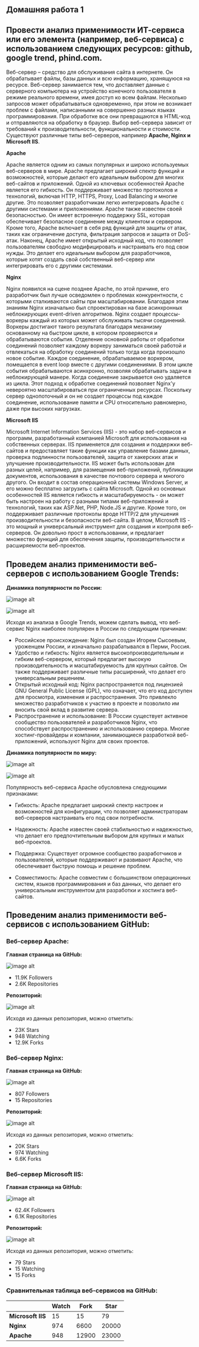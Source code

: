 ## Домашняя работа 1
## Провести анализ применимости ИТ-сервиса или его элемента (например, веб-сервиса) с использованием следующих ресурсов: github, google trend, phind.com.

Веб-сервер – средство для обслуживания сайта в интернете. Он обрабатывает файлы, базы данных и всю информацию, хранящуюся на ресурсе.
Веб-сервер занимается тем, что доставляет данные с серверного компьютера на устройство конечного пользователя в режиме реального времени, имея доступ ко всем файлам.
Несколько запросов может обрабатываться одновременно, при этом не возникает проблем с файлами, написанными на совершенно разных языках программирования.
При обработке все они превращаются в HTML-код и отправляются на обработку в браузер.
Выбор веб-сервера зависит от требований к производительности, функциональности и стоимости. Существуют различные типы веб-серверов, например **Apache, Nginx и Microsoft IIS**.

**Apache**

Apache является одним из самых популярных и широко используемых веб-серверов в мире. 
Apache предлагает широкий спектр функций и возможностей, которые делают его идеальным выбором для многих веб-сайтов и приложений.
Одной из ключевых особенностей Apache является его гибкость. Он поддерживает множество протоколов и технологий, включая HTTP, HTTPS, Proxy, Load Balancing и многие другие. Это позволяет разработчикам легко интегрировать Apache с другими системами и приложениями.
Apache также известен своей безопасностью. Он имеет встроенную поддержку SSL, которая обеспечивает безопасное соединение между клиентом и сервером. 
Кроме того, Apache включает в себя ряд функций для защиты от атак, таких как ограничение доступа, фильтрация запросов и защита от DoS-атак.
Наконец, Apache имеет открытый исходный код, что позволяет пользователям свободно модифицировать и настраивать его под свои нужды. 
Это делает его идеальным выбором для разработчиков, которые хотят создать свой собственный веб-сервер или интегрировать его с другими системами.

**Nginx**

Nginx появился на сцене позднее Apache, по этой причине, его разработчик был лучше осведомлен о проблемах конкурентности, с которыми сталкиваются сайты при масштабировании. 
Благодаря этим знаниям Nginx изначально был спроектирован на базе асинхронных неблокирующих event-driven алгоритмов.
Nginx создает процессы-воркеры каждый из которых может обслуживать тысячи соединений. 
Воркеры достигают такого результата благодаря механизму основанному на быстром цикле, в котором проверяются и обрабатываются события. 
Отделение основной работы от обработки соединений позволяет каждому воркеру заниматься своей работой и отвлекаться на обработку соединений только тогда когда произошло новое событие.
Каждое соединение, обрабатываемое воркером, помещается в event loop вместе с другими соединениями. 
В этом цикле события обрабатываются асинхронно, позволяя обрабатывать задачи в неблокирующей манере. Когда соединение закрывается оно удаляется из цикла.
Этот подход к обработке соединений позволяет Nginx'у невероятно масштабироваться при ограниченных ресурсах. 
Поскольку сервер однопоточный и он не создает процессы под каждое соединение, использование памяти и CPU относительно равномерно, даже при высоких нагрузках.

**Microsoft IIS**

Microsoft Internet Information Services (IIS) - это набор веб-сервисов и программ, разработанный компанией Microsoft для использования на собственных серверах. 
IIS применяется для создания и поддержки веб-сайтов и предоставляет такие функции как управление базами данных, проверка подлинности пользователей, защита от хакерских атак и улучшение производительности.
IIS может быть использован для разных целей, например, для размещения веб-приложений, публикации документов, использования в качестве почтового сервера и многого другого. 
Он входит в состав операционной системы Windows Server, и его можно бесплатно загрузить с сайта Microsoft. 
Одной из основных особенностей IIS является гибкость и масштабируемость - он может быть настроен на работу с разными типами веб-приложений и технологий, таких как ASP.Net, PHP, Node.JS и другие. 
Кроме того, он поддерживает различные протоколы вроде HTTP/2 для улучшения производительности и безопасности веб-сайта. 
В целом, Microsoft IIS - это мощный и универсальный инструмент для создания и контроля веб-серверов. 
Он довольно прост в использовании, и предлагает множество функций для обеспечения защиты, производительности и расширяемости веб-проектов.

## Проведем анализ применимости веб-серверов с использованием Google Trends:
**Динамика популярности по России:**

![image alt](https://github.com/ttusiik/DZ/blob/main/gt_rus_12.png)

![image alt](https://github.com/ttusiik/DZ/blob/main/gt_reg_rus_12.png)

Исходя из анализа в Google Trends, можем сделать вывод, что веб-сервис Nginx наиболее популярен в России по следующим причинам:
* Российское происхождение: Nginx был создан Игорем Сысоевым, уроженцем России, и изначально разрабатывался в Перми, Россия.
* Удобство и гибкость: Nginx является высокопроизводительным и гибким веб-сервером, который предлагает высокую производительность и масштабируемость для крупных сайтов. Он также поддерживает различные типы расширений, что делает его универсальным решением.
* Открытый исходный код: Nginx распространяется под лицензией GNU General Public License (GPL), что означает, что его код доступен для просмотра, изменения и распространения. Это привлекло множество разработчиков к участию в проекте и позволило им вносить свой вклад в развитие сервера.
* Распространение и использование: В России существует активное сообщество пользователей и разработчиков Nginx, что способствует распространению и использованию сервера. Многие хостинг-провайдеры и компании, занимающиеся разработкой веб-приложений, используют Nginx для своих проектов.

**Динамика популярности по миру:**

![image alt](https://github.com/ttusiik/DZ/blob/main/gt_mir_12.png)

![image alt](https://github.com/ttusiik/DZ/blob/main/gt_reg_mir_12.png)

Популярность веб-сервиса Apache обусловлена следующими признаками:

* Гибкость: Apache предлагает широкий спектр настроек и возможностей для конфигурации, что позволяет администраторам веб-серверов настраивать его под свои потребности.

* Надежность: Apache известен своей стабильностью и надежностью, что делает его предпочтительным выбором для крупных и малых веб-проектов.

* Поддержка: Существует огромное сообщество разработчиков и пользователей, которые поддерживают и развивают Apache, что обеспечивает быструю помощь и решение проблем.

* Совместимость: Apache совместим с большинством операционных систем, языков программирования и баз данных, что делает его универсальным инструментом для разработки и хостинга веб-сайтов.

## Проведеним анализ применимости веб-сервисов с использованием GitHub:
### Веб-сервер Apache:

**Главная страница на GitHub:**

![image alt](https://github.com/ttusiik/DZ/blob/main/gh_apache_1.png)

* 11.9K Followers
* 2.6K Repositories

**Репозиторий:**

![image alt](https://github.com/ttusiik/DZ/blob/main/gh_apache_rep.png)

Исходя из данных репозитория, можно отметить:
* 23К Stars
* 948 Watching
* 12.9K Forks

### Веб-сервер Nginx:

**Главная страница на GitHub:**

![image alt](https://github.com/ttusiik/DZ/blob/main/gh_nginx_1.png)

* 807 Followers
* 15 Repositories

**Репозиторий:**

![image alt](https://github.com/ttusiik/DZ/blob/main/gh_nginx_rep.png)

Исходя из данных репозитория, можно отметить:
* 20K Stars
* 974 Watching
* 6.6K Forks

### Веб-сервер Microsoft IIS:

**Главная страница на GitHub:**

![image alt](https://github.com/ttusiik/DZ/blob/main/gh_iis_1.png)

* 62.4K Followers
* 6.1K Repositories

**Репозиторий:**

![image alt](https://github.com/ttusiik/DZ/blob/main/gh_iis_rep.png)

Исходя из данных репозитория, можно отметить:
* 79 Stars
* 15 Watching
* 15 Forks

### Сравнительная таблица веб-сервисов на GitHub:

|            | **Watch** | **Fork** | **Star** |
|------------|-----------|----------|----------|
| **Microsoft IIS**| 15  | 15       | 79       |
| **Nginx**  | 974       | 6600     | 20000    |
| **Apache** | 948       | 12900    | 23000    |

